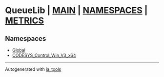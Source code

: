 # QueueLib | [MAIN] | [NAMESPACES] | [METRICS]  

## Namespaces  

- [Global](Global/nsMain_st.md)  
- [CODESYS_Control_Win_V3_x64](CODESYS_Control_Win_V3_x64/nsMain_st.md)  

---
Autogenerated with [ia_tools](https://github.com/tkucic/ia_tools)  

[MAIN]: ../../index_st.md
[NAMESPACES]: nsList_st.md
[METRICS]: ../metrics_st.md
